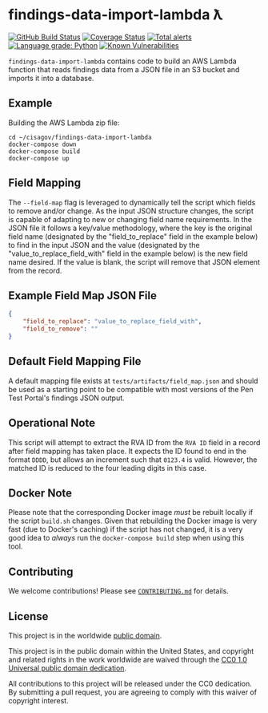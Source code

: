 # findings-data-import-lambda ƛ #

[![GitHub Build Status](https://github.com/cisagov/findings-data-import-lambda/workflows/build/badge.svg)](https://github.com/cisagov/findings-data-import-lambda/actions)
[![Coverage Status](https://coveralls.io/repos/github/cisagov/findings-data-import-lambda/badge.svg?branch=develop)](https://coveralls.io/github/cisagov/findings-data-import-lambda?branch=develop)
[![Total alerts](https://img.shields.io/lgtm/alerts/g/cisagov/findings-data-import-lambda.svg?logo=lgtm&logoWidth=18)](https://lgtm.com/projects/g/cisagov/findings-data-import-lambda/alerts/)
[![Language grade: Python](https://img.shields.io/lgtm/grade/python/g/cisagov/findings-data-import-lambda.svg?logo=lgtm&logoWidth=18)](https://lgtm.com/projects/g/cisagov/findings-data-import-lambda/context:python)
[![Known Vulnerabilities](https://snyk.io/test/github/cisagov/findings-data-import-lambda/develop/badge.svg)](https://snyk.io/test/github/cisagov/findings-data-import-lambda)

`findings-data-import-lambda` contains code to build an AWS Lambda function
that reads findings data from a JSON file in an S3 bucket and imports it
into a database.

## Example ##

Building the AWS Lambda zip file:

```console
cd ~/cisagov/findings-data-import-lambda
docker-compose down
docker-compose build
docker-compose up
```

## Field Mapping ##

The `--field-map` flag is leveraged to dynamically tell the script which fields
to remove and/or change. As the input JSON structure changes, the script is
capable of adapting to new or changing field name requirements. In the JSON
file it follows a key/value methodology, where the key is the original field
name (designated by the "field_to_replace" field in the example below) to find
in the input JSON and the value (designated by the "value_to_replace_field_with"
field in the example below) is the new field name desired. If the value is
blank, the script will remove that JSON element from the record.

## Example Field Map JSON File ##

```json
{
    "field_to_replace": "value_to_replace_field_with",
    "field_to_remove": ""
}
```

## Default Field Mapping File ##

A default mapping file exists at `tests/artifacts/field_map.json` and should be
used as a starting point to be compatible with most versions of the Pen Test Portal's
findings JSON output.

## Operational Note ##

This script will attempt to extract the RVA ID from the `RVA ID` field in a record
after field mapping has taken place. It expects the ID found to end in the format
`DDDD`, but allows an increment such that `0123.4` is valid. However, the matched
ID is reduced to the four leading digits in this case.

## Docker Note ##

Please note that the corresponding Docker image *must* be rebuilt
locally if the script `build.sh` changes.  Given that rebuilding the Docker
image is very fast (due to Docker's caching) if the script has not changed, it
is a very good idea to *always* run the `docker-compose build` step when
using this tool.

## Contributing ##

We welcome contributions!  Please see [`CONTRIBUTING.md`](CONTRIBUTING.md) for
details.

## License ##

This project is in the worldwide [public domain](LICENSE).

This project is in the public domain within the United States, and
copyright and related rights in the work worldwide are waived through
the [CC0 1.0 Universal public domain
dedication](https://creativecommons.org/publicdomain/zero/1.0/).

All contributions to this project will be released under the CC0
dedication. By submitting a pull request, you are agreeing to comply
with this waiver of copyright interest.
